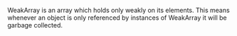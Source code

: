 WeakArray is an array which holds only weakly on its elements. This means whenever an object is only referenced by instances of WeakArray it will be garbage collected.